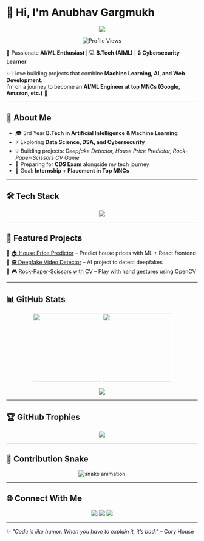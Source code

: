# 👋 Hi, I'm Anubhav Gargmukh  

<p align="center">
  <img src="https://readme-typing-svg.herokuapp.com?size=25&color=2EB2FF&center=true&vCenter=true&width=700&lines=AI/ML+Engineer+in+the+Making;Cybersecurity+Learner;Open-Source+Contributor;Passionate+Developer;Always+Learning+New+Things" />
</p>

<p align="center">
  <img src="https://komarev.com/ghpvc/?username=gargmukham&label=Profile%20Views&color=blue&style=for-the-badge" alt="Profile Views" />
</p>

🚀 Passionate **AI/ML Enthusiast** | 💻 **B.Tech (AIML)** | 🔒 **Cybersecurity Learner**  

✨ I love building projects that combine **Machine Learning, AI, and Web Development**.  
I’m on a journey to become an **AI/ML Engineer at top MNCs (Google, Amazon, etc.)** 🚀  

---

## 🌟 About Me
- 🎓 3rd Year **B.Tech in Artificial Intelligence & Machine Learning**  
- ⚡ Exploring **Data Science, DSA, and Cybersecurity**  
- 💡 Building projects: *Deepfake Detector, House Price Predictor, Rock-Paper-Scissors CV Game*  
- 📖 Preparing for **CDS Exam** alongside my tech journey  
- 🎯 Goal: **Internship + Placement in Top MNCs**

---

## 🛠️ Tech Stack
<p align="center">
  <img src="https://skillicons.dev/icons?i=python,java,react,tensorflow,pytorch,sklearn,git,github,mysql,html,css,js,tailwind" />
</p>

---

## 📌 Featured Projects
🔹 [🏠 House Price Predictor](#) – Predict house prices with ML + React frontend  
🔹 [🕵 Deepfake Video Detector](#) – AI project to detect deepfakes  
🔹 [🎮 Rock-Paper-Scissors with CV](#) – Play with hand gestures using OpenCV  

---

## 📊 GitHub Stats
<p align="center">
  <img src="https://github-readme-stats.vercel.app/api?username=gargmukham&show_icons=true&theme=tokyonight" height="180"/>
  <img src="https://github-readme-stats.vercel.app/api/top-langs/?username=gargmukham&layout=compact&theme=tokyonight" height="180"/>
</p>

<p align="center">
  <img src="https://github-readme-streak-stats.herokuapp.com/?user=gargmukham&theme=tokyonight" />
</p>

---

## 🏆 GitHub Trophies
<p align="center">
  <img src="https://github-profile-trophy.vercel.app/?username=gargmukham&theme=onedark&no-frame=true&row=1&column=6" />
</p>

---

## 🐍 Contribution Snake
<p align="center">
  <img src="https://github.com/gargmukham/gargmukham/blob/output/github-contribution-grid-snake.svg" alt="snake animation" />
</p>

---

## 🌐 Connect With Me
<p align="center">
  <a href="https://www.linkedin.com/in/anubhav-gargmukh-2aa8732b4/"><img src="https://img.shields.io/badge/-LinkedIn-blue?style=for-the-badge&logo=linkedin" /></a>
  <a href="mailto:gargmukhanubhav@gmail.com"><img src="https://img.shields.io/badge/-Gmail-red?style=for-the-badge&logo=gmail&logoColor=white" /></a>
  <a href="https://github.com/gargmukham"><img src="https://img.shields.io/badge/-GitHub-black?style=for-the-badge&logo=github" /></a>
</p>

---

✨ *"Code is like humor. When you have to explain it, it’s bad."* – Cory House  
